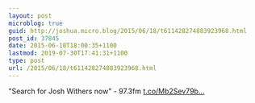 ```yaml
---
layout: post
microblog: true
guid: http://joshua.micro.blog/2015/06/18/t611428274883923968.html
post_id: 37845
date: 2015-06-18T18:00:35+1100
lastmod: 2019-07-30T17:41:31+1100
type: post
url: /2015/06/18/t611428274883923968.html
---
```

"Search for Josh Withers now" - 97.3fm [t.co/Mb2Sev79b...](https://t.co/Mb2Sev79br)
